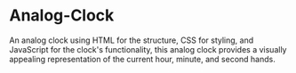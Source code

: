# Analog-Clock
An analog clock using HTML for the structure, CSS for styling, and JavaScript for the clock's functionality, this analog clock provides a visually appealing representation of the current hour, minute, and second hands.
